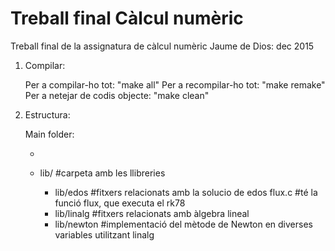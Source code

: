 # Treball final Càlcul numèric
Treball final de la assignatura de càlcul numèric
Jaume de Dios: dec 2015

1) Compilar:

	Per a compilar-ho tot:          "make all"
	Per a recompilar-ho tot:        "make remake"
	Per a netejar de codis objecte: "make clean"

2) Estructura:

	Main folder:

	- 

	- lib/
    	#carpeta amb les llibreries
		- lib/edos
			#fitxers relacionats amb la solucio de edos
			flux.c #té la funció flux, que executa el rk78
		- lib/linalg
			#fitxers relacionats amb àlgebra lineal
		- lib/newton
			#implementació del mètode de Newton en diverses
			 variables utilitzant linalg
